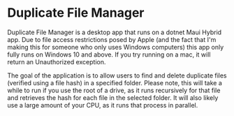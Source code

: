 # Duplicate File Manager

Duplicate File Manager is a desktop app that runs on a dotnet Maui Hybrid app. Due to file access restrictions posed by Apple (and the fact that I'm making this for someone who only uses Windows computers) this app only fully runs on Windows 10 and above. If you try running on a mac, it will return an Unauthorized exception.

The goal of the application is to allow users to find and delete duplicate files (verified using a file hash) in a specified folder. Please note, this will take a while to run if you use the root of a drive, as it runs recursively for that file and retrieves the hash for each file in the selected folder. It will also likely use a large amount of your CPU, as it runs that process in parallel.
